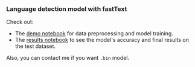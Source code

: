 ### Language detection model with fastText

Check out:
- The [demo notebook](demo.ipynb) for data preprocessing and model training.
- The [results notebook](results.ipynb) to see the model's accuracy and final results on the test dataset.

Also, you can contact me if you want `.bin` model.
